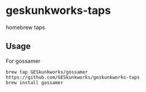 # geskunkworks-taps
homebrew taps

## Usage

For gossamer
```
brew tap GESkunkworks/gossamer https://github.com/GESkunkworks/geskunkworks-taps
brew install gossamer
```
